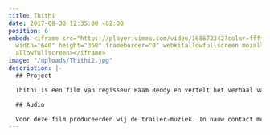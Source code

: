 ```yaml
---
title: Thithi
date: 2017-08-30 12:35:00 +02:00
position: 6
embed: <iframe src="https://player.vimeo.com/video/168672342?color=ffffff&title=0&byline=0&portrait=0"
  width="640" height="360" frameborder="0" webkitallowfullscreen mozallowfullscreen
  allowfullscreen></iframe>
image: "/uploads/Thithi2.jpg"
description: |-
  ## Project

  Thithi is een film van regisseur Raam Reddy en vertelt het verhaal van hoe drie generaties in een dorp in Zuid-India reageren op de dood van hun grootvader, de 101-jarige Century Gowda. De film werd positief ontvangen en heeft sinds zijn release op verschillende internationale filmfestivals prijzen gewonnen. Bekijk <a href="https://www.netflix.com/title/80107370" target="_blank">de volledige film</a> op Netflix.

  ## Audio

  Voor deze film produceerden wij de trailer-muziek. In nauw contact met de regisseur componeerden we een soundtrack die zo goed mogelijk aansluit bij de karakters en sfeer van de film. Hierbij maakten we onder andere gebruik van opnames van lokale musici uit Nodekoppalu, het dorp waarin het verhaal zich afspeelt.
---
```


